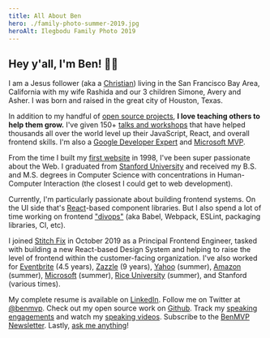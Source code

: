 ```yaml
---
title: All About Ben
hero: ./family-photo-summer-2019.jpg
heroAlt: Ilegbodu Family Photo 2019
---
```


## Hey y'all, I'm Ben! 👋🏾

I am a Jesus follower (aka a [Christian](https://bibleproject.com/explore/gospel-kingdom/)) living in the San Francisco Bay Area, California with my wife Rashida and our 3 children Simone, Avery and Asher. I was born and raised in the great city of Houston, Texas.

In addition to my handful of [open source projects](https://github.com/benmvp), **I love teaching others to help them grow.** I've given 150+ [talks and workshops](/speak/) that have helped thousands all over the world level up their JavaScript, React, and overall frontend skills. I'm also a [Google Developer Expert](https://developers.google.com/community/experts) and [Microsoft MVP](https://mvp.microsoft.com/).

From the time I built my [first website](https://bgo.benmvp.com/) in 1998, I've been super passionate about the Web. I graduated from [Stanford University](https://www.stanford.edu/) and received my B.S. and M.S. degrees in Computer Science with concentrations in Human-Computer Interaction (the closest I could get to web development).

Currently, I'm particularly passionate about building frontend systems. On the UI side that's [React](https://reactjs.org/)-based component libraries. But I also spend a lot of time working on frontend ["divops"](https://www.divops.dev/) (aka Babel, Webpack, ESLint, packaging libraries, CI, etc).

I joined [Stitch Fix](https://www.stitchfix.com/) in October 2019 as a Principal Frontend Engineer, tasked with building a new React-based Design System and helping to raise the level of frontend within the customer-facing organization. I've also worked for [Eventbrite](https://www.eventbrite.com/) (4.5 years), [Zazzle](http://www.zazzle.com) (9 years), [Yahoo](https://www.yahoo.com/) (summer), [Amazon](https://www.amazon.com/) (summer), [Microsoft](https://www.microsoft.com/) (summer), [Rice University](https://eceweb.rice.edu/) (summer), and Stanford (various times).

My complete resume is available on [LinkedIn](https://www.linkedin.com/in/benmvp). Follow me on Twitter at [@benmvp](http://twitter.com/benmvp). Check out my open source work on [Github](https://github.com/benmvp). Track my [speaking engagements](/speak/) and watch my [speaking videos](/videos/). Subscribe to the [BenMVP Newsletter](/subscribe/). Lastly, [ask me anything](/ama/)!
